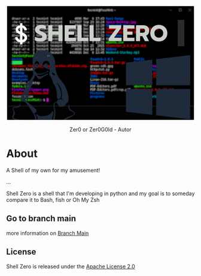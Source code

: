 <div align="center">
  <img src="src/$ SHELL ZERO.png" alt="Shell Zero">
  <p>Zer0 or Zer0G0ld - Autor</p>
</div>

# About
<p>A Shell of my own for my amusement!</p>
<p>...</p>
<p>Shell Zero is a shell that I'm developing in python and my goal is to someday compare it to Bash, fish or Oh My Zsh</p>

## Go to branch main

more information on [Branch Main](https://github.com/Zer0G0ld/ShellZero/tree/main)

## License

Shell Zero is released under the [Apache License 2.0](https://github.com/Zer0G0ld/ShellZero/blob/main/LICENSE) 
